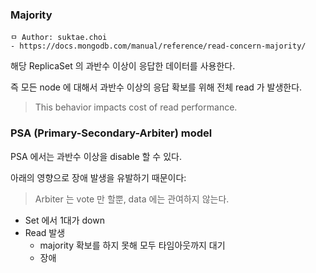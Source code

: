 ### Majority

```
ㅁ Author: suktae.choi
- https://docs.mongodb.com/manual/reference/read-concern-majority/
```

해당 ReplicaSet 의 과반수 이상이 응답한 데이터를 사용한다.

즉 모든 node 에 대해서 과반수 이상의 응답 확보를 위해 전체 read 가 발생한다.

> This behavior impacts cost of read performance.

### PSA (Primary-Secondary-Arbiter) model

PSA 에서는 과반수 이상을 disable 할 수 있다.

아래의 영향으로 장애 발생을 유발하기 때문이다:

> Arbiter 는 vote 만 할뿐, data 에는 관여하지 않는다.

- Set 에서 1대가 down
- Read 발생
  - majority 확보를 하지 못해 모두 타임아웃까지 대기
  - 장애